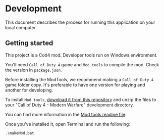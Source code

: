 # Development

This document describes the process for running this application on your local computer.

## Getting started

This project is a Cod4 mod. Developer tools run on Windows environment.

You'll need `Call of Duty 4` game and `Mod tools` to compile the mod. Check the version in `package.json`.

Before installing the ModTools, we recommend making a `Call of Duty 4` game folder copy. It's preferable to have one version for playing and another for developing.

To install `Mod tools`, [download it from this repository](https://github.com/cod4mw/CoD4-Mod-Tools) and unzip the files to your "Call of Duty 4 - Modern Warfare" development directory.

You can find more information in the [Mod tools readme file](https://github.com/cod4mw/CoD4-Mod-Tools/blob/master/readme.txt).

Once you've installed it, open Terminal and run the following:

```cmd
.\makeMod.bat
```
